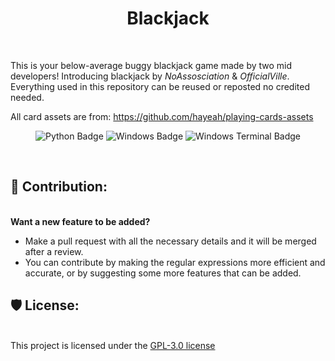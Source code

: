 <h1 align="center" id="title">Blackjack</h1><br>

This is your below-average buggy blackjack game made by two mid developers! Introducing blackjack by *NoAssosciation* & *OfficialVille*. Everything used in this repository can be reused or reposted no credited needed.

All card assets are from: https://github.com/hayeah/playing-cards-assets



<p align="center">
  <img src="https://img.shields.io/badge/Python-3776AB?style=for-the-badge&logo=python&logoColor=white" alt="Python Badge">
  <img src="https://img.shields.io/badge/Windows-0078D6?style=for-the-badge&logo=windows&logoColor=white" alt="Windows Badge">
  <img src="https://img.shields.io/badge/Windows%20Terminal-4D4D4D?style=for-the-badge&logo=windows-terminal&logoColor=white" alt="Windows Terminal Badge">
</p>


<br><h2>💌 Contribution:</h2><br>
<b>Want a new feature to be added?</b><br>
* Make a pull request with all the necessary details and it will be merged after a review.
* You can contribute by making the regular expressions more efficient and accurate, or by suggesting some more features that can be added.

<h2>🛡️ License:</h2><br>
This project is licensed under the <a href="https://github.com/NoAssosciation/NightFall/blob/main/LICENSE">GPL-3.0 license</a><br><br>

